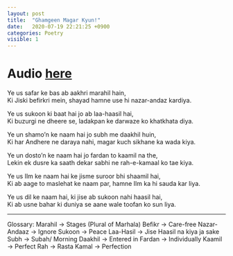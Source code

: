 ```yaml
---
layout: post
title:  "Ghamgeen Magar Kyun!"
date:   2020-07-19 22:21:25 +0900
categories: Poetry
visible: 1
---
```


# **Audio** [here](https://drive.google.com/file/d/1-20N4A9RSozP4QYNRAgc1VwM6OnWFKE4/view)

  

Ye us safar ke bas ab aakhri marahil hain,  
Ki Jiski befirkri mein, shayad hamne use hi nazar-andaz kardiya.  

Ye us sukoon ki baat hai jo ab laa-haasil hai,  
Ki buzurgi ne dheere se, ladakpan ke darwaze ko khatkhata diya.  

Ye un shamo’n ke naam hai jo subh me daakhil huin,  
Ki har Andhere ne daraya nahi, magar kuch sikhane ka wada kiya.  

Ye un dosto’n ke naam hai jo fardan to kaamil na the,  
Lekin ek dusre ka saath dekar sabhi ne rah-e-kamaal ko tae kiya.  

Ye us Ilm ke naam hai ke jisme suroor bhi shaamil hai,  
Ki ab aage to maslehat ke naam par, hamne Ilm ka hi sauda kar liya.  

Ye us dil ke naam hai, ki jise ab sukoon nahi haasil hai,  
Ki ab usne bahar ki duniya se aane wale toofan ko sun liya.  
<hr />
Glossary:  
Marahil → Stages (Plural of Marhala)  
Befikr → Care-free  
Nazar-Andaaz → Ignore  
Sukoon → Peace  
Laa-Hasil → Jise Haasil na kiya ja sake  
Subh → Subah/ Morning  
Daakhil → Entered in  
Fardan → Individually  
Kaamil → Perfect  
Rah → Rasta  
Kamal → Perfection  
